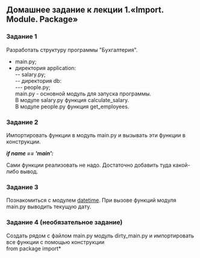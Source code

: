 ## Домашнее задание к лекции 1.«Import. Module. Package»

### Задание 1 

Разработать структуру программы "Бухгалтерия".

+ main.py;  
+ директория application:  
-- salary.py;  
-- директория db:  
--- people.py;  
main.py - основной модуль для запуска программы.  
В модуле salary.py функция calculate_salary.  
В модуле people.py функция get_employees.  
    
### Задание 2 

Импортировать функции в модуль main.py и вызывать эти функции в конструкции.

___if __name__ == '__main__':___

Сами функции реализовать не надо. Достаточно добавить туда какой-либо вывод.

### Задание 3 

Познакомиться с модулем [datetime](https://pythonworld.ru/moduli/modul-datetime.html). При вызове функций модуля main.py выводить текущую дату.

### Задание 4 (необязательное задание)

Создать рядом с файлом main.py модуль dirty_main.py и импортировать все функции с помощью конструкции  
from package import*
